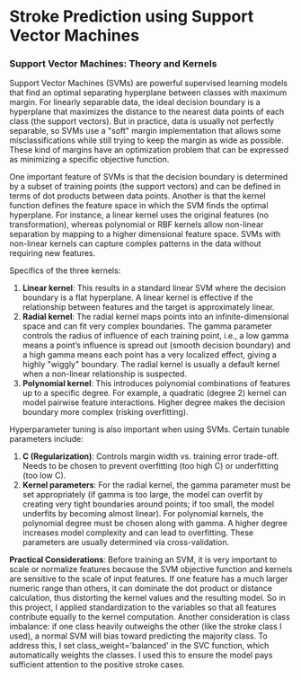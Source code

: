 # Stroke Prediction using Support Vector Machines

### Support Vector Machines: Theory and Kernels

Support Vector Machines (SVMs) are powerful supervised learning models that find an optimal separating hyperplane between classes with maximum margin. For linearly separable data, the ideal decision boundary is a hyperplane that maximizes the distance to the nearest data points of each class (the support vectors). But in practice, data is usually not perfectly separable, so SVMs use a "soft" margin implementation that allows some misclassifications while still trying to keep the margin as wide as possible. These kind of margins have an optimization problem that can be expressed as minimizing a specific objective function. 

One important feature of SVMs is that the decision boundary is determined by a subset of training points (the support vectors) and can be defined in terms of dot products between data points. Another is that the kernel function defines the feature space in which the SVM finds the optimal hyperplane. For instance, a linear kernel uses the original features (no transformation), whereas polynomial or RBF kernels allow non-linear separation by mapping to a higher dimensional feature space. SVMs with non-linear kernels can capture complex patterns in the data without requiring new features.

Specifics of the three kernels:
1. **Linear kernel**: This results in a standard linear SVM where the decision boundary is a flat hyperplane. A linear kernel is effective if the relationship between features and the target is approximately linear.
2. **Radial kernel**: The radial kernel maps points into an infinite-dimensional space and can fit very complex boundaries​. The gamma parameter controls the radius of influence of each training point, i.e., a low gamma means a point’s influence is spread out (smooth decision boundary) and a high gamma means each point has a very localized effect, giving a highly "wiggly" boundary​. The radial kernel is usually a default kernel when a non-linear relationship is suspected.
3. **Polynomial kernel**: This introduces polynomial combinations of features up to a specific degree. For example, a quadratic (degree 2) kernel can model pairwise feature interactions​. Higher degree makes the decision boundary more complex (risking overfitting).

Hyperparameter tuning is also important when using SVMs. Certain tunable parameters include:
1. **C (Regularization)**: Controls margin width vs. training error trade-off. Needs to be chosen to prevent overfitting (too high C) or underfitting (too low C).
2. **Kernel parameters**: For the radial kernel, the gamma parameter must be set appropriately (if gamma is too large, the model can overfit by creating very tight boundaries around points; if too small, the model underfits by becoming almost linear). For polynomial kernels, the polynomial degree must be chosen along with gamma. A higher degree increases model complexity and can lead to overfitting. These parameters are usually determined via cross-validation.

**Practical Considerations**:
Before training an SVM, it is very important to scale or normalize features because the SVM objective function and kernels are sensitive to the scale of input features​. If one feature has a much larger numeric range than others, it can dominate the dot product or distance calculation, thus distorting the kernel values and the resulting model​. So in this project, I applied standardization to the variables so that all features contribute equally to the kernel computation. Another consideration is class imbalance: if one class heavily outweighs the other (like the stroke class I used), a normal SVM will bias toward predicting the majority class. To address this, I set class_weight='balanced' in the SVC function, which automatically weights the classes​. I used this to ensure the model pays sufficient attention to the positive stroke cases. 












